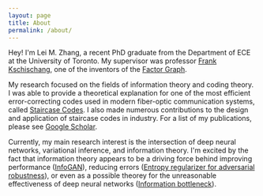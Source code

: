 ```yaml
---
layout: page
title: About
permalink: /about/
---
```


Hey! I'm Lei M. Zhang, a recent PhD graduate from the Department of ECE at the University of Toronto. My supervisor was professor [Frank Kschischang](http://www.comm.utoronto.ca/~frank/index.html), one of the inventors of the [Factor Graph](http://ieeexplore.ieee.org/abstract/document/910572).

My research focused on the fields of information theory and coding theory. I was able to provide a theoretical explanation for one of the most efficient error-correcting codes used in modern fiber-optic communication systems, called [Staircase Codes](http://hdl.handle.net/1807/79549). I also made numerous contributions to the design and application of staircase codes in industry. For a list of my publications, please see [Google Scholar](https://scholar.google.ca/citations?user=-kdBDxYAAAAJ&hl=en).

Currently, my main research interest is the intersection of deep neural networks, variational inference, and information theory. I'm excited by the fact that information theory appears to be a driving force behind improving performance ([InfoGAN](https://arxiv.org/abs/1606.03657)), reducing errors ([Entropy regularizer for adversarial robustness](https://arxiv.org/abs/1711.02846)), or even as a possible theorey for the unreasonable effectiveness of deep neural networks ([Information bottleneck](https://www.quantamagazine.org/new-theory-cracks-open-the-black-box-of-deep-learning-20170921)).
